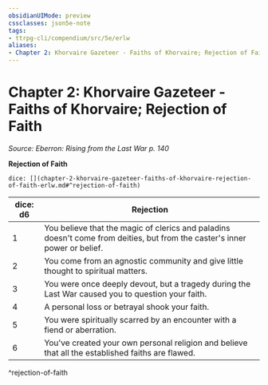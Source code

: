 ```yaml
---
obsidianUIMode: preview
cssclasses: json5e-note
tags:
- ttrpg-cli/compendium/src/5e/erlw
aliases:
- Chapter 2: Khorvaire Gazeteer - Faiths of Khorvaire; Rejection of Faith
---
```

# Chapter 2: Khorvaire Gazeteer - Faiths of Khorvaire; Rejection of Faith
*Source: Eberron: Rising from the Last War p. 140* 

**Rejection of Faith**

`dice: [](chapter-2-khorvaire-gazeteer-faiths-of-khorvaire-rejection-of-faith-erlw.md#^rejection-of-faith)`

| dice: d6 | Rejection |
|----------|-----------|
| 1 | You believe that the magic of clerics and paladins doesn't come from deities, but from the caster's inner power or belief. |
| 2 | You come from an agnostic community and give little thought to spiritual matters. |
| 3 | You were once deeply devout, but a tragedy during the Last War caused you to question your faith. |
| 4 | A personal loss or betrayal shook your faith. |
| 5 | You were spiritually scarred by an encounter with a fiend or aberration. |
| 6 | You've created your own personal religion and believe that all the established faiths are flawed. |
^rejection-of-faith